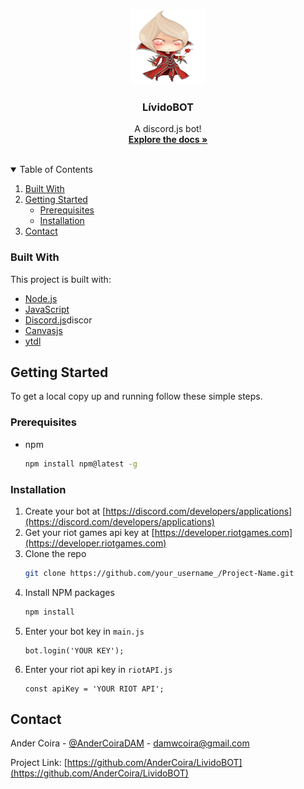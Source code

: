<!-- PROJECT LOGO -->
<br />
<p align="center">
  <a href="#">
    <img src="Imagenes/readmeLogo/vlad.png" alt="Logo" width="120" height="120">
  </a>

  <h3 align="center">LívidoBOT</h3>

  <p align="center">
    A discord.js bot!
    <br />
    <a href="https://github.com/AnderCoira/LividoBOT"><strong>Explore the docs »</strong></a>
    <br />
    <br />
  </p>
</p>



<!-- TABLE OF CONTENTS -->
<details open="open">
  <summary>Table of Contents</summary>
  <ol>
    <li><a href="#built-with">Built With</a></li>
    <li>
      <a href="#getting-started">Getting Started</a>
      <ul>
        <li><a href="#prerequisites">Prerequisites</a></li>
        <li><a href="#installation">Installation</a></li>
      </ul>
    </li>
    <li><a href="#contact">Contact</a></li>
  </ol>
</details>

### Built With

This project is built with:
* [Node.js](https://nodejs.org/es/)
* [JavaScript](https://developer.mozilla.org/es/docs/Web/JavaScript)
* [Discord.js](https://discord.js.org/#/)discor
* [Canvasjs](https://www.npmjs.com/package/canvasjs)
* [ytdl](https://www.npmjs.com/package/ytdl)



<!-- GETTING STARTED -->
## Getting Started

To get a local copy up and running follow these simple steps.

### Prerequisites

* npm
  ```sh
  npm install npm@latest -g
  ```

### Installation

1. Create your bot at [https://discord.com/developers/applications](https://discord.com/developers/applications)
2. Get your riot games api key at [https://developer.riotgames.com](https://developer.riotgames.com)
3. Clone the repo
   ```sh
   git clone https://github.com/your_username_/Project-Name.git
   ```
4. Install NPM packages
   ```sh
   npm install
   ```
5. Enter your bot key in `main.js`
   ```JS
   bot.login('YOUR KEY');
   ```
6. Enter your riot api key in `riotAPI.js`
   ```JS
   const apiKey = 'YOUR RIOT API';
   ```

<!-- CONTACT -->
## Contact

Ander Coira - [@AnderCoiraDAM](https://twitter.com/AnderCoiraDAM) - damwcoira@gmail.com

Project Link: [https://github.com/AnderCoira/LividoBOT](https://github.com/AnderCoira/LividoBOT)
